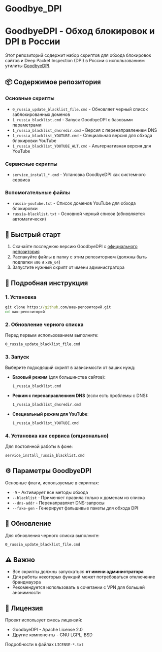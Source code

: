 # Goodbye_DPI 
# GoodbyeDPI - Обход блокировок и DPI в России

Этот репозиторий содержит набор скриптов для обхода блокировок сайтов и Deep Packet Inspection (DPI) в России с использованием утилиты [GoodbyeDPI](https://github.com/ValdikSS/GoodbyeDPI).

## 📦 Содержимое репозитория

### Основные скрипты
- `0_russia_update_blacklist_file.cmd` - Обновляет черный список заблокированных доменов
- `1_russia_blacklist.cmd` - Запуск GoodbyeDPI с базовыми параметрами
- `1_russia_blacklist_dnsredir.cmd` - Версия с перенаправлением DNS
- `1_russia_blacklist_YOUTUBE.cmd` - Специальная версия для обхода блокировки YouTube
- `1_russia_blacklist_YOUTUBE_ALT.cmd` - Альтернативная версия для YouTube

### Сервисные скрипты
- `service_install_*.cmd` - Установка GoodbyeDPI как системного сервиса

### Вспомогательные файлы
- `russia-youtube.txt` - Список доменов YouTube для обхода блокировки
- `russia-blacklist.txt` - Основной черный список (обновляется автоматически)

## 🚀 Быстрый старт

1. Скачайте последнюю версию GoodbyeDPI с [официального репозитория](https://github.com/ValdikSS/GoodbyeDPI/releases)
2. Распакуйте файлы в папку с этим репозиторием (должны быть подпапки `x86` и `x86_64`)
3. Запустите нужный скрипт от имени администратора

## 📝 Подробная инструкция

### 1. Установка
```cmd
git clone https://github.com/ваш-репозиторий.git
cd ваш-репозиторий
```

### 2. Обновление черного списка
Перед первым использованием выполните:
```cmd
0_russia_update_blacklist_file.cmd
```

### 3. Запуск
Выберите подходящий скрипт в зависимости от ваших нужд:

- **Базовый режим** (для большинства сайтов):
  ```cmd
  1_russia_blacklist.cmd
  ```

- **Режим с перенаправлением DNS** (если есть проблемы с DNS):
  ```cmd
  1_russia_blacklist_dnsredir.cmd
  ```

- **Специальный режим для YouTube**:
  ```cmd
  1_russia_blacklist_YOUTUBE.cmd
  ```

### 4. Установка как сервиса (опционально)
Для постоянной работы в фоне:
```cmd
service_install_russia_blacklist.cmd
```

## ⚙️ Параметры GoodbyeDPI

Основные флаги, используемые в скриптах:
- `-9` - Активирует все методы обхода
- `--blacklist` - Применяет правила только к доменам из списка
- `--dns-addr` - Перенаправляет DNS-запросы
- `--fake-gen` - Генерирует фальшивые пакеты для обхода DPI

## 🔄 Обновление
Для обновления черного списка выполните:
```cmd
0_russia_update_blacklist_file.cmd
```

## ⚠️ Важно
- Все скрипты должны запускаться **от имени администратора**
- Для работы некоторых функций может потребоваться отключение брандмауэра
- Рекомендуется использовать в сочетании с VPN для большей анонимности

## 📜 Лицензия
Проект использует смесь лицензий:
- GoodbyeDPI - Apache License 2.0
- Другие компоненты - GNU LGPL, BSD

Подробности в файлах `LICENSE-*.txt`
